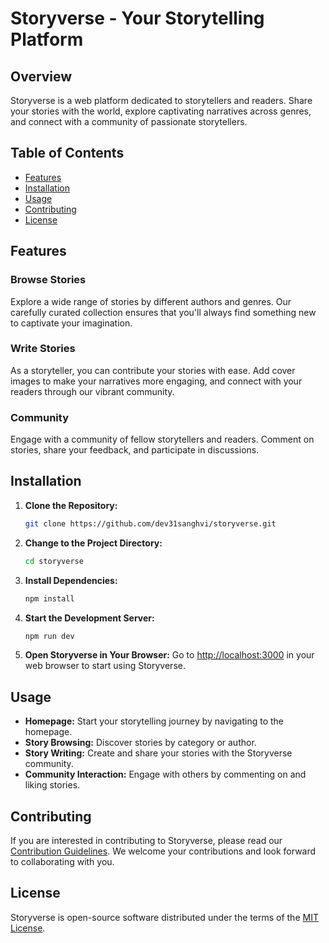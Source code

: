 
# Storyverse - Your Storytelling Platform

## Overview

Storyverse is a web platform dedicated to storytellers and readers. Share your stories with the world, explore captivating narratives across genres, and connect with a community of passionate storytellers.

## Table of Contents

- [Features](#features)
- [Installation](#installation)
- [Usage](#usage)
- [Contributing](#CONTRIBUTING.md)
- [License](#license)

## Features

### Browse Stories

Explore a wide range of stories by different authors and genres. Our carefully curated collection ensures that you'll always find something new to captivate your imagination.

### Write Stories

As a storyteller, you can contribute your stories with ease. Add cover images to make your narratives more engaging, and connect with your readers through our vibrant community.

### Community

Engage with a community of fellow storytellers and readers. Comment on stories, share your feedback, and participate in discussions.

## Installation

1. **Clone the Repository:**
   ```bash
   git clone https://github.com/dev31sanghvi/storyverse.git
   ```

2. **Change to the Project Directory:**
   ```bash
   cd storyverse
   ```

3. **Install Dependencies:**
   ```bash
   npm install
   ```

4. **Start the Development Server:**
   ```bash
   npm run dev
   ```

5. **Open Storyverse in Your Browser:**
   Go to [http://localhost:3000](http://localhost:3000) in your web browser to start using Storyverse.

## Usage

- **Homepage:** Start your storytelling journey by navigating to the homepage.
- **Story Browsing:** Discover stories by category or author.
- **Story Writing:** Create and share your stories with the Storyverse community.
- **Community Interaction:** Engage with others by commenting on and liking stories.
  
## Contributing

If you are interested in contributing to Storyverse, please read our [Contribution Guidelines](CONTRIBUTING.md). We welcome your contributions and look forward to collaborating with you.

## License

Storyverse is open-source software distributed under the terms of the [MIT License](LICENSE).
